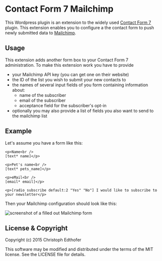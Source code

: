 # Contact Form 7 Mailchimp

This Wordpress plugin is an extension to the widely used [Contact Form 7](https://wordpress.org/plugins/contact-form-7/) plugin. This extension enables you to configure a the contact form to push newly submitted data to [Mailchimp](http://mailchimp.com/).

## Usage

This extension adds another form box to your Contact Form 7 administration. To make this extension work you have to provide

 - your Mailchimp API key (you can get one on their website)
 - the ID of the list you wish to submit your new contacts to
 - the names of several input fields of you form containing information about:
   - name of the subscriber
   - email of the subscriber
   - acceptance field for the subscriber's opt-in
 - optionally you may also provide a list of fields you also want to send to the mailchimp list

## Example

Let's assume you have a form like this:

    <p>Name<br />
    [text* name]</p>

    <p>Pet's name<br />
    [text* pets_name]</p>

    <p>eMail<br />
    [email* email]</p>

    <p>[radio subscribe default:2 "Yes" "No"] I would like to subscribe to your newsletter</p>

Then your Mailchimp configuration should look like this:

![screenshot of a filled out Mailchimp form](https://raw.github.com/wukerplank/contact-form-7-mailchimp/master/documentation/screenshots/example.png)

## License & Copyright

Copyright (c) 2015 Christoph Edthofer

This software may be modified and distributed under the terms of the MIT license. See the LICENSE file for details.
